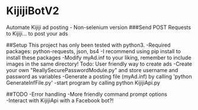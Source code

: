 # KijijiBotV2
Automate Kijiji ad posting - Non-selenium version
###Send POST Requests to Kijiji... to post your ads

##Setup
This project has only been tested with python3. 
-Required packages: python-requests, json, bs4
-I recommend using pip install to install these packages
-Modify myAd.inf to your liking, remember to include images in the same directory! Todo: User friendly way to create ads
-Create your own "ReallySecurePasswordModule.py" and store username and password as variables
-Generate a posting file (myAd.inf) by calling 'python GenerateInfFile.py'
-start program by calling python KijijiApi.py

##TODO 
-Error handling
-More friendly command prompt options  
-Interact with KijijiApi with a Facebook bot?!
